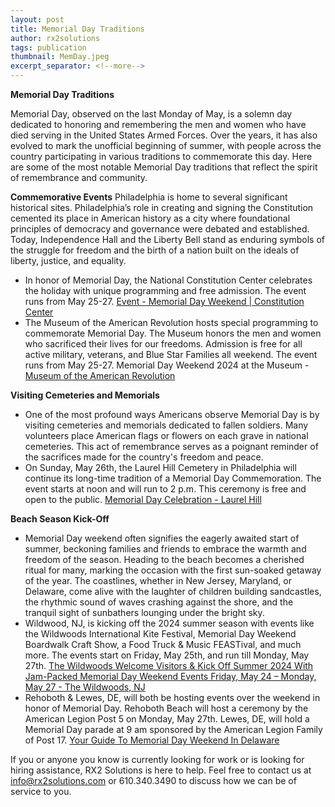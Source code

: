 ```yaml
---
layout: post
title: Memorial Day Traditions
author: rx2solutions
tags: publication
thumbnail: MemDay.jpeg
excerpt_separator: <!--more-->
---
```

**Memorial Day Traditions**

Memorial Day, observed on the last Monday of May, is a solemn day dedicated to honoring and remembering the men and women who have died serving in the United States Armed Forces. <!--more--> Over the years, it has also evolved to mark the unofficial beginning of summer, with people across the country participating in various traditions to commemorate this day. Here are some of the most notable Memorial Day traditions that reflect the spirit of remembrance and community.

**Commemorative Events**
Philadelphia is home to several significant historical sites. Philadelphia’s role in creating and signing the Constitution cemented its place in American history as a city where foundational principles of democracy and governance were debated and established. Today, Independence Hall and the Liberty Bell stand as enduring symbols of the struggle for freedom and the birth of a nation built on the ideals of liberty, justice, and equality. 
- In honor of Memorial Day, the National Constitution Center celebrates the holiday with unique programming and free admission. The event runs from May 25-27. [Event - Memorial Day Weekend | Constitution Center](https://constitutioncenter.org/calendar/memorial-day-weekend-2024)
- The Museum of the American Revolution hosts special programming to commemorate Memorial Day. The Museum honors the men and women who sacrificed their lives for our freedoms. Admission is free for all active military, veterans, and Blue Star Families all weekend. The event runs from May 25-27. Memorial Day Weekend 2024 at the Museum - [Museum of the American Revolution](https://www.amrevmuseum.org/events/memorial-day-weekend-2024-at-the-museum)

**Visiting Cemeteries and Memorials**
- One of the most profound ways Americans observe Memorial Day is by visiting cemeteries and memorials dedicated to fallen soldiers. Many volunteers place American flags or flowers on each grave in national cemeteries. This act of remembrance serves as a poignant reminder of the sacrifices made for the country's freedom and peace.
- On Sunday, May 26th, the Laurel Hill Cemetery in Philadelphia will continue its long-time tradition of a Memorial Day Commemoration. The event starts at noon and will run to 2 p.m. This ceremony is free and open to the public. [Memorial Day Celebration - Laurel Hill](https://laurelhillphl.com/event/memorial-day)

**Beach Season Kick-Off**
- Memorial Day weekend often signifies the eagerly awaited start of summer, beckoning families and friends to embrace the warmth and freedom of the season. Heading to the beach becomes a cherished ritual for many, marking the occasion with the first sun-soaked getaway of the year. The coastlines, whether in New Jersey, Maryland, or Delaware, come alive with the laughter of children building sandcastles, the rhythmic sound of waves crashing against the shore, and the tranquil sight of sunbathers lounging under the bright sky.
- Wildwood, NJ, is kicking off the 2024 summer season with events like the Wildwoods International Kite Festival, Memorial Day Weekend Boardwalk Craft Show, a Food Truck & Music FEASTival, and much more. The events start on Friday, May 25th, and run till Monday, May 27th. [The Wildwoods Welcome Visitors & Kick Off Summer 2024 With Jam-Packed Memorial Day Weekend Events Friday, May 24 – Monday, May 27 - The Wildwoods, NJ](https://wildwoodsnj.com/memorial-day-weekend-events)
- Rehoboth & Lewes, DE, will both be hosting events over the weekend in honor of Memorial Day. Rehoboth Beach will host a ceremony by the American Legion Post 5 on Monday, May 27th. Lewes, DE, will hold a Memorial Day parade at 9 am sponsored by the American Legion Family of Post 17. [Your Guide To Memorial Day Weekend In Delaware](https://townsquaredelaware.com/your-guide-to-memorial-day-weekend-in-delaware)

If you or anyone you know is currently looking for work or is looking for hiring assistance, RX2 Solutions is here to help. Feel free to contact us at [info@rx2solutions.com](mailto:info@rx2solutions.com) or 610.340.3490 to discuss how we can be of service to you.
